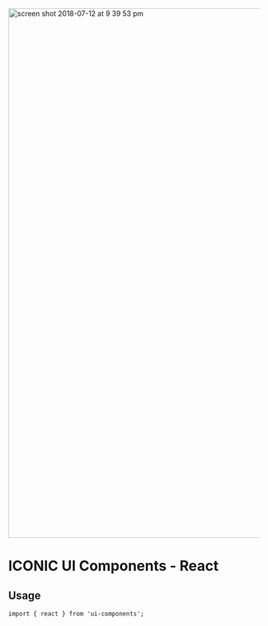 <img width="1060" alt="screen shot 2018-07-12 at 9 39 53 pm" src="https://user-images.githubusercontent.com/18278930/42631022-4e62532e-861c-11e8-8d13-d02bc271f999.png">

# ICONIC UI Components - React
## Usage
```
import { react } from 'ui-components';
```
